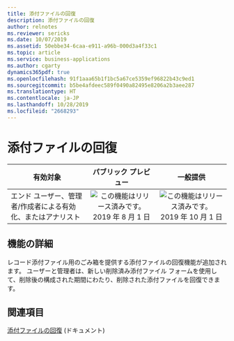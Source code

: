 ```yaml
---
title: 添付ファイルの回復
description: 添付ファイルの回復
author: relnotes
ms.reviewer: sericks
ms.date: 10/07/2019
ms.assetid: 50ebbe34-6caa-e911-a96b-000d3a4f33c1
ms.topic: article
ms.service: business-applications
ms.author: cgarty
dynamics365pdf: true
ms.openlocfilehash: 91f1aaa65b1f1bc5a67ce5359ef96822b43c9ed1
ms.sourcegitcommit: b5be4afdeec589f0490a82495e8206a2b3aee287
ms.translationtype: HT
ms.contentlocale: ja-JP
ms.lasthandoff: 10/28/2019
ms.locfileid: "2668293"
---
```

# <a name="attachment-recovery"></a>添付ファイルの回復


| 有効対象    |  パブリック プレビュー | 一般提供 | 
| ---------- | :----------: |:----------: |
|エンド ユーザー、管理者/作成者による有効化、またはアナリスト|![この機能はリリース済みです。](/dynamics365-release-plan/media/green-checkmark.png "この機能はリリース済みです。") 2019 年 8 月 1 日| ![この機能はリリース済みです。](/dynamics365-release-plan/media/green-checkmark.png "この機能はリリース済みです。") 2019 年 10 月 1 日|






## <a name="feature-details"></a>機能の詳細
<!--feature detail start -->
レコード添付ファイル用のごみ箱を提供する添付ファイルの回復機能が追加されます。 ユーザーと管理者は、新しい削除済み添付ファイル フォームを使用して、削除後の構成された期間にわたり、削除された添付ファイルを回復できます。
<!--feature detail end -->










## <a name="see-also"></a>関連項目

[添付ファイルの回復](https://docs.microsoft.com/dynamics365/unified-operations/fin-and-ops/organization-administration/configure-document-management#attachment-recovery) (ドキュメント)
